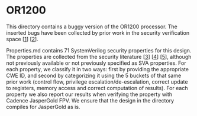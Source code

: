 # OR1200
This directory contains a buggy version of the OR1200 processor. The inserted bugs have been collected by prior work in the security verification space \[[1]\] \[[2]\].

Properties.md contains 71 SystemVerilog security properties for this design. The properties are collected from the security literature \[[3]\] \[[4]\] \[[5]\], although not previously available or not previously specified as SVA properties. For each property, we classify it in two ways: first by providing the appropriate CWE ID, and second by categorizing it using the 5 buckets of that same prior work (control flow, privilege escalation/de-escalation, correct update to registers, memory access and correct computation of results). For each property we also report our results when verifying the property with Cadence JasperGold FPV. We ensure that the design in the directory compiles for JasperGold as is. 

[1]:https://dl.acm.org/doi/10.1145/2775054.2694366
[2]:https://dl.acm.org/doi/10.1145/3037697.3037734
[3]:https://dl.acm.org/doi/10.1145/2775054.2694366
[4]:https://ieeexplore.ieee.org/abstract/document/9152775
[5]:https://dl.acm.org/doi/10.1145/3037697.3037734
